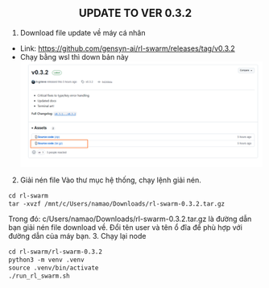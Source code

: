<h2 align=center>UPDATE TO VER 0.3.2</h2>
 
 1. Download file update về máy cá nhân
 - Link: https://github.com/gensyn-ai/rl-swarm/releases/tag/v0.3.2
 - Chạy bằng wsl thì down bản này 
 ![Screenshot 2025-04-21 075405](https://github.com/1shot-sudo/gensynai-testnet/blob/587f4ec0ed15193920c2700ac304b1db8c2dddb3/Screenshot_3.png)
  2. Giải nén file
 Vào thư mục hệ thống, chạy lệnh giải nén.
 ```
 cd rl-swarm
 tar -xvzf /mnt/c/Users/namao/Downloads/rl-swarm-0.3.2.tar.gz
 ```
 Trong đó: c/Users/namao/Downloads/rl-swarm-0.3.2.tar.gz là đường dẫn bạn giải nén file download về. Đổi tên user <namao> và tên ổ đĩa <C> để phù hợp với đường dẫn của máy bạn.
 3. Chạy lại node
 
 ```
 cd rl-swarm/rl-swarm-0.3.2
 python3 -m venv .venv
 source .venv/bin/activate
 ./run_rl_swarm.sh
 ```
